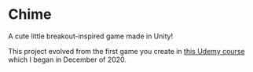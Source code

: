 # Chime

<p>
A cute little breakout-inspired game made in Unity!
</p>
<p>
This project evolved from the first game you create in <a href="https://www.udemy.com/course/unitycourse/">this Udemy course</a> which I began in December of 2020.
</p>
